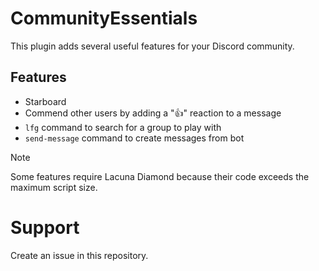 # CommunityEssentials

This plugin adds several useful features for your Discord community.

## Features

* Starboard
* Commend other users by adding a "👍" reaction to a message
* `lfg` command to search for a group to play with
* `send-message` command to create messages from bot

> [!NOTE]  
> Some features require Lacuna Diamond because their code exceeds the maximum script size.

# Support

Create an issue in this repository.